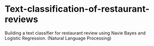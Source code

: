 # Text-classification-of-restaurant-reviews
Building a text classifier for restaurant review using Navie Bayes and Logistic Regression. (Natural Language Processing)
